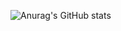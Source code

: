 ![Anurag's GitHub stats](https://github-readme-stats.vercel.app/api?username=Shygima&show_icons=true&theme=radical)
